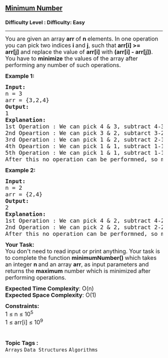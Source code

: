 <h2><a href="https://www.geeksforgeeks.org/problems/minimum-number--170647/1?page=1&category=Arrays&status=attempted&sortBy=accuracy">Minimum Number</a></h2><h3>Difficulty Level : Difficulty: Easy</h3><hr><div class="problems_problem_content__Xm_eO"><p><span style="font-size:18px">You are given an array <strong>arr </strong>of <strong>n </strong>elements. In one operation you can pick two indices <strong>i </strong>and <strong>j</strong>, such that <strong>arr[i] &gt;= arr[j]</strong>&nbsp;and replace the value of <strong>arr[i]</strong> with <strong>(arr[i] - arr[j])</strong>. You have to <strong>minimize</strong> the&nbsp;values of the array after performing any number of such operations.</span></p>

<p><strong><span style="font-size:18px">Example 1:</span></strong></p>

<pre><span style="font-size:18px"><strong>Input:</strong>
n = 3
arr = {3,2,4}
<strong>Output:</strong>
1
<strong>Explanation:</strong>
1st Operation : We can pick 4 &amp; 3, subtract 4-3 =&gt; {3,2,1}
2nd Opeartion : We can pick 3 &amp; 2, subtarct 3-2 =&gt; {1,2,1}
3rd Operation : We can pick 1 &amp; 2, subtract 2-1 =&gt; {1,1,1}
4th Opeartion : We can pick 1 &amp; 1, subtract 1-1 =&gt; {1,0,1}
5th Operation : We can pick 1 &amp; 1, subtract 1-1 =&gt; {0,0,1}
After this no operation can be performned, so maximum no is left in the array is 1, so the ans is 1.</span>
</pre>

<p><span style="font-size:18px"><strong>Example 2:</strong></span></p>

<pre><span style="font-size:18px"><strong>Input:</strong>
n = 2
arr = {2,4}
<strong>Output:</strong>
2
<strong>Explanation:</strong>
1st Operation : We can pick 4 &amp; 2, subtract 4-2 =&gt; {2,2}
2nd Operation : We can pick 2 &amp; 2, subtract 2-2 =&gt; {0,2}
After this no operation can be performned, so maximum no is left in the array is 2, so the ans is 2.</span>
</pre>

<p><span style="font-size:18px"><strong>Your Task:&nbsp;&nbsp;</strong><br>
You don't need to read input or print anything. Your task is to complete the function&nbsp;<strong>minimumNumber()&nbsp;</strong>which takes an integer&nbsp;<strong>n&nbsp;</strong>and&nbsp;an array <strong>arr</strong>, as input parameters and returns the <strong>maximum</strong> number which is minimized after performing operations.</span></p>

<p><span style="font-size:18px"><strong>Expected Time Complexity</strong>: O(n)</span><br>
<span style="font-size:18px"><strong>Expected Space Complexity</strong>: O(1)</span></p>

<p><span style="font-size:18px"><strong>Constraints:</strong><br>
1 ≤ n&nbsp;≤ 10<sup>5</sup><br>
1 ≤ arr[i]&nbsp;≤ 10<sup>9</sup></span></p>
</div><br><p><span style=font-size:18px><strong>Topic Tags : </strong><br><code>Arrays</code>&nbsp;<code>Data Structures</code>&nbsp;<code>Algorithms</code>&nbsp;